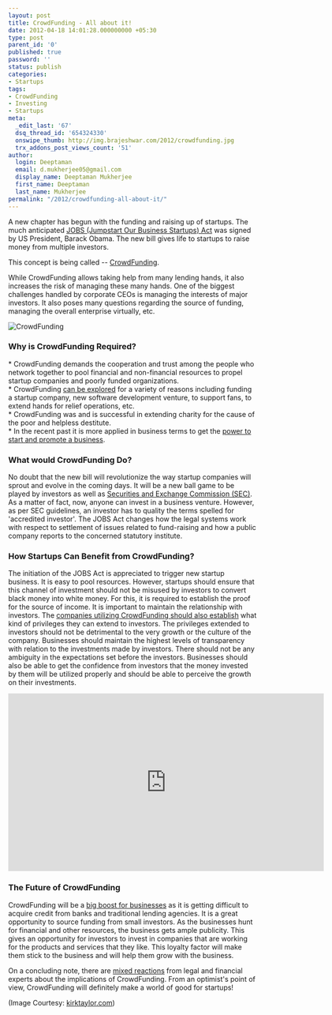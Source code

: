 ```yaml
---
layout: post
title: CrowdFunding - All about it!
date: 2012-04-18 14:01:28.000000000 +05:30
type: post
parent_id: '0'
published: true
password: ''
status: publish
categories:
- Startups
tags:
- CrowdFunding
- Investing
- Startups
meta:
  _edit_last: '67'
  dsq_thread_id: '654324330'
  onswipe_thumb: http://img.brajeshwar.com/2012/crowdfunding.jpg
  trx_addons_post_views_count: '51'
author:
  login: Deeptaman
  email: d.mukherjee05@gmail.com
  display_name: Deeptaman Mukherjee
  first_name: Deeptaman
  last_name: Mukherjee
permalink: "/2012/crowdfunding-all-about-it/"
---
```

<p>A new chapter has begun with the funding and raising up of startups. The much anticipated <a href="http://brajeshwar.wpengine.com/2012/tech-startups-get-much-needed-funding-boost-with-jobs-act/">JOBS (Jumpstart Our Business Startups) Act</a> was signed by US President, Barack Obama. The new bill gives life to startups to raise money from multiple investors. </p>
<p>This concept is being called -- <a href="http://en.wikipedia.org/wiki/Crowd_funding">CrowdFunding</a>.</p>
<p>While CrowdFunding allows taking help from many lending hands, it also increases the risk of managing these many hands. One of the biggest challenges handled by corporate CEOs is managing the interests of major investors. It also poses many questions regarding the source of funding, managing the overall enterprise virtually, etc.</p>

<p><img src="/static/2012/04/crowdfunding.jpg" alt="CrowdFunding" /></p>
<h3>Why is CrowdFunding Required?</h3>
<p>* CrowdFunding demands the cooperation and trust among the people who network together to pool financial and non-financial resources to propel startup companies and poorly funded organizations.<br />
* CrowdFunding <a href="http://www.stuff.co.nz/dominion-post/business/6726995/Artists-go-to-the-crowd-for-money">can be explored</a> for a variety of reasons including funding a startup company, new software development venture, to support fans, to extend hands for relief operations, etc.<br />
* CrowdFunding was and is successful in extending charity for the cause of the poor and helpless destitute.<br />
* In the recent past it is more applied in business terms to get the <a href="http://www.huffingtonpost.com/connie-evans/jobs-act-crowdfunding-int_b_1408598.html">power to start and promote a business</a>. </p>
<h3>What would CrowdFunding Do?</h3>
<p>No doubt that the new bill will revolutionize the way startup companies will sprout and evolve in the coming days. It will be a new ball game to be played by investors as well as <a href="http://www.forbes.com/sites/deborahljacobs/2012/04/11/got-issues-with-crowdfunding-the-sec-wants-to-know/">Securities and Exchange Commission (SEC)</a>. As a matter of fact, now, anyone can invest in a business venture. However, as per SEC guidelines, an investor has to quality the terms spelled for 'accredited investor'. The JOBS Act changes how the legal systems work with respect to settlement of issues related to fund-raising and how a public company reports to the concerned statutory institute. </p>
<h3>How Startups Can Benefit from CrowdFunding?</h3>
<p>The initiation of the JOBS Act is appreciated to trigger new startup business. It is easy to pool resources. However, startups should ensure that this channel of investment should not be misused by investors to convert black money into white money. For this, it is required to establish the proof for the source of income. It is important to maintain the relationship with investors. The <a href="http://www.crowdsourcing.org/video/columbia-students-take-advantage-of-crowdfunding-sites-/13239">companies utilizing CrowdFunding should also establish</a> what kind of privileges they can extend to investors. The privileges extended to investors should not be detrimental to the very growth or the culture of the company. Businesses should maintain the highest levels of transparency with relation to the investments made by investors. There should not be any ambiguity in the expectations set before the investors. Businesses should also be able to get the confidence from investors that the money invested by them will be utilized properly and should be able to perceive the growth on their investments.</p>
<p><iframe width="640" height="360" src="http://www.youtube.com/embed/lz8lxF1Vv6M" frameborder="0" allowfullscreen></iframe></p>
<h3>The Future of CrowdFunding</h3>
<p>CrowdFunding will be a <a href="http://communities.ic.org/articles/1484/Crowdfunding">big boost for businesses</a> as it is getting difficult to acquire credit from banks and traditional lending agencies. It is a great opportunity to source funding from small investors. As the businesses hunt for financial and other resources, the business gets ample publicity. This gives an opportunity for investors to invest in companies that are working for the products and services that they like. This loyalty factor will make them stick to the business and will help them grow with the business. </p>
<p>On a concluding note, there are <a href="http://www.forbes.com/sites/toddhixon/2012/04/04/is-crowdfunding-a-boon-or-a-disaster/">mixed reactions</a> from legal and financial experts about the implications of CrowdFunding. From an optimist's point of view, CrowdFunding will definitely make a world of good for startups!</p>
<p>(Image Courtesy: <a href="http://kirktaylor.com/">kirktaylor.com</a>)</p>
